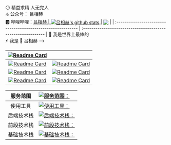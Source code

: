 😶 精益求精 人无完人<br/>
❇️ 公众号： 吕相赫<br/>
🅱️ 哔哩哔哩：<a href="https://space.bilibili.com/97070946" target="_blank">吕相赫
| <a href="https://github.com/lvxianghe" target="_blank"> <img align="center" src="https://github-readme-stats.vercel.app/api?username=lvxianghe&show_icons=true&theme=onedark&hide_border=true" alt="吕相赫's github stats" /> </a> | <a href="https://github.com/lvxianghe" target="_blank"><img align="center" src="https://github-readme-stats.vercel.app/api/top-langs/?username=lvxianghe&layout=compact&theme=onedark&hide_border=true" /></a> |
| :----------------------------------------------------------- | :----------------------------------------------------------- |
💬 我是世界上最棒的  
⚡ 我是
🤔 吕相赫 -->

| [![Readme Card](https://github-readme-stats.vercel.app/api/pin/?username=lvxianghe&repo=JourneyToGreatness&show_owner=false&theme=ambient_gradient)](https://github.com/lvxianghe/JourneyToGreatness) |                                                              |
| :----------------------------------------------------------: | ------------------------------------------------------------ |
| [![Readme Card](https://github-readme-stats.vercel.app/api/pin/?username=lvxianghe&repo=System-Architecture-Design-Practices&show_owner=false&theme=rose)](https://github.com/lvxianghe/System-Architecture-Design-Practices) | [![Readme Card](https://github-readme-stats.vercel.app/api/pin/?username=lvxianghe&repo=Practical-Guides&show_owner=false&theme=rose)](https://github.com/lvxianghe/Practical-Guides) |
| [![Readme Card](https://github-readme-stats.vercel.app/api/pin/?username=lvxianghe&repo=front-end-scaffolding&show_owner=false&theme=ayu-mirage)](https://github.com/lvxianghe/front-end-scaffolding) | [![Readme Card](https://github-readme-stats.vercel.app/api/pin/?username=lvxianghe&repo=back-end-scaffolding&show_owner=false&theme=ayu-mirage)](https://github.com/lvxianghe/back-end-scaffolding) |
| [![Readme Card](https://github-readme-stats.vercel.app/api/pin/?username=lvxianghe&repo=xiaoxingbomei-front&show_owner=false&theme=material-palenight)](https://github.com/lvxianghe/xiaoxingbomei-front) | [![Readme Card](https://github-readme-stats.vercel.app/api/pin/?username=lvxianghe&repo=xiaoxingbomei-back&show_owner=false&theme=material-palenight)](https://github.com/lvxianghe/xiaoxingbomei-back) |


	
|  服务范围  | [![服务范围：](https://skillicons.dev/icons?i=windows,apple&theme=dark)](https://skillicons.dev) |
| :--------: | :----------------------------------------------------------- |
|  使用工具  | [![使用工具：](https://skillicons.dev/icons?i=idea,webstorm,vscode&theme=dark)](https://skillicons.dev) |
| 后端技术栈 | [![后端技术栈：](https://skillicons.dev/icons?i=java,spring,maven,mysql,redis,mongodb,kafka,elasticsearch,&theme=dark)](https://skillicons.dev) |
| 前段技术栈 | [![前段技术栈：](https://skillicons.dev/icons?i=js,vue,react,nodejs,ts,npm,pnpm&theme=dark)](https://skillicons.dev) |
| 基础技术栈 | [![基础技术栈：](https://skillicons.dev/icons?i=git,nginx,jenkins,docker,kubernetes&theme=dark)](https://skillicons.dev) |


